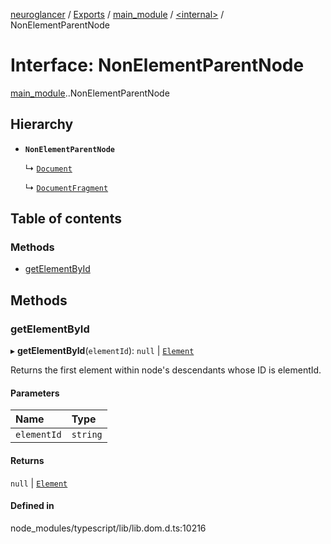 [neuroglancer](../README.md) / [Exports](../modules.md) / [main\_module](../modules/main_module.md) / [<internal\>](../modules/main_module._internal_.md) / NonElementParentNode

# Interface: NonElementParentNode

[main_module](../modules/main_module.md).[<internal>](../modules/main_module._internal_.md).NonElementParentNode

## Hierarchy

- **`NonElementParentNode`**

  ↳ [`Document`](main_module._internal_.Document.md)

  ↳ [`DocumentFragment`](main_module._internal_.DocumentFragment.md)

## Table of contents

### Methods

- [getElementById](main_module._internal_.NonElementParentNode.md#getelementbyid)

## Methods

### getElementById

▸ **getElementById**(`elementId`): ``null`` \| [`Element`](../modules/main_module._internal_.md#element)

Returns the first element within node's descendants whose ID is elementId.

#### Parameters

| Name | Type |
| :------ | :------ |
| `elementId` | `string` |

#### Returns

``null`` \| [`Element`](../modules/main_module._internal_.md#element)

#### Defined in

node_modules/typescript/lib/lib.dom.d.ts:10216
